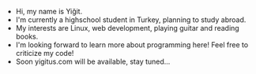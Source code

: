 - Hi, my name is Yiğit.
- I'm currently a highschool student in Turkey, planning to study abroad.
- My interests are Linux, web development, playing guitar and reading books.
- I'm looking forward to learn more about programming here! Feel free to criticize my code!
- Soon yigitus.com will be available, stay tuned...
  
